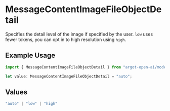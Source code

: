 # MessageContentImageFileObjectDetail

Specifies the detail level of the image if specified by the user. `low` uses fewer tokens, you can opt in to high resolution using `high`.

## Example Usage

```typescript
import { MessageContentImageFileObjectDetail } from "argot-open-ai/models/components";

let value: MessageContentImageFileObjectDetail = "auto";
```

## Values

```typescript
"auto" | "low" | "high"
```